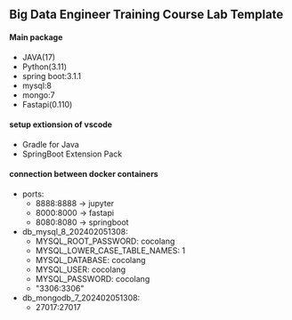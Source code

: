 ## Big Data Engineer Training Course Lab Template
#### Main package
- JAVA(17)
- Python(3.11)
- spring boot:3.1.1
- mysql:8
- mongo:7
- Fastapi(0.110)

#### setup extionsion of vscode
- Gradle for Java
- SpringBoot Extension Pack

#### connection between docker containers
- ports:
  - 8888:8888  -> jupyter
  - 8000:8000  -> fastapi
  - 8080:8080  -> springboot
- db_mysql_8_202402051308:
  - MYSQL_ROOT_PASSWORD: cocolang
  - MYSQL_LOWER_CASE_TABLE_NAMES: 1      
  - MYSQL_DATABASE: cocolang
  - MYSQL_USER: cocolang
  - MYSQL_PASSWORD: cocolang
  - "3306:3306"  
- db_mongodb_7_202402051308:
  - 27017:27017   
